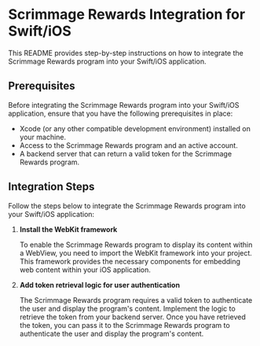 # Scrimmage Rewards Integration for Swift/iOS

This README provides step-by-step instructions on how to integrate
the Scrimmage Rewards program into your Swift/iOS application.

## Prerequisites

Before integrating the Scrimmage Rewards program into your Swift/iOS application,
ensure that you have the following prerequisites in place:

- Xcode (or any other compatible development environment) installed on your machine.
- Access to the Scrimmage Rewards program and an active account.
- A backend server that can return a valid token for the Scrimmage Rewards program.

## Integration Steps

Follow the steps below to integrate the Scrimmage Rewards
program into your Swift/iOS application:

1. **Install the WebKit framework**

   To enable the Scrimmage Rewards program to display its content within a WebView,
   you need to import the WebKit framework into your project. This framework provides
   the necessary components for embedding web content within your iOS application.

2. **Add token retrieval logic for user authentication**

   The Scrimmage Rewards program requires a valid token to authenticate the user
   and display the program's content. Implement the logic to retrieve the token
   from your backend server. Once you have retrieved the token, you can pass
   it to the Scrimmage Rewards program to authenticate the user and display
   the program's content.

